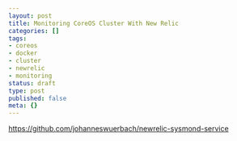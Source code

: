 ```yaml
---
layout: post
title: Monitoring CoreOS Cluster With New Relic
categories: []
tags:
- coreos
- docker
- cluster
- newrelic
- monitoring
status: draft
type: post
published: false
meta: {}
---
```

https://github.com/johanneswuerbach/newrelic-sysmond-service

